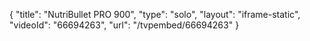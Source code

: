 {
    "title": "NutriBullet PRO 900",
    "type": "solo",
    "layout": "iframe-static",
    "videoId": "66694263",
    "url": "\/tvpembed\/66694263"
}